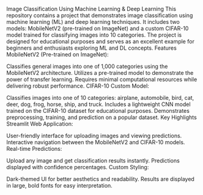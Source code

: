 Image Classification Using Machine Learning & Deep Learning
This repository contains a project that demonstrates image classification using machine learning (ML) and deep learning techniques. It includes two models: MobileNetV2 (pre-trained on ImageNet) and a custom CIFAR-10 model trained for classifying images into 10 categories. The project is designed for educational purposes and serves as an excellent example for beginners and enthusiasts exploring ML and DL concepts.
Features
MobileNetV2 (Pre-trained on ImageNet):

Classifies general images into one of 1,000 categories using the MobileNetV2 architecture.
Utilizes a pre-trained model to demonstrate the power of transfer learning.
Requires minimal computational resources while delivering robust performance.
CIFAR-10 Custom Model:

Classifies images into one of 10 categories: airplane, automobile, bird, cat, deer, dog, frog, horse, ship, and truck.
Includes a lightweight CNN model trained on the CIFAR-10 dataset for educational purposes.
Demonstrates preprocessing, training, and prediction on a popular dataset.
Key Highlights
Streamlit Web Application:

User-friendly interface for uploading images and viewing predictions.
Interactive navigation between the MobileNetV2 and CIFAR-10 models.
Real-time Predictions:

Upload any image and get classification results instantly.
Predictions displayed with confidence percentages.
Custom Styling:

Dark-themed UI for better aesthetics and readability.
Results are displayed in large, bold fonts for easy interpretation.
